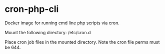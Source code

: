 # cron-php-cli
Docker image for running cmd line php scripts via cron.

Mount the following directory: /etc/cron.d

Place cron job files in the mounted directory.  Note the cron file perms must be 644.
